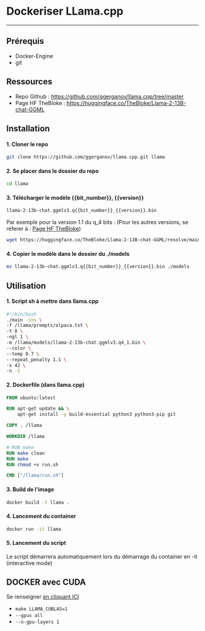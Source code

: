 # Dockeriser LLama.cpp
------------------------
## Prérequis
- Docker-Engine
- git
## Ressources
- Repo Github : https://github.com/ggerganov/llama.cpp/tree/master
- Page HF TheBloke : https://huggingface.co/TheBloke/Llama-2-13B-chat-GGML

## Installation
#### 1. Cloner le repo
```bash
git clone https://github.com/ggerganov/llama.cpp.git llama
```
#### 2. Se placer dans le dossier du repo
```bash
cd llama
```
#### 3. Télécharger le modèle \{{bit_number}}, \{{version}}
```bash
llama-2-13b-chat.ggmlv3.q{{bit_number}}_{{version}}.bin
```
Par exemple pour la version 1.1 du q_4 bits : 
(Pour les autres versions, se réferer à : [Page HF TheBloke](https://huggingface.co/TheBloke/Llama-2-13B-chat-GGML))
```bash
wget https://huggingface.co/TheBloke/Llama-2-13B-chat-GGML/resolve/main/llama-2-13b-chat.ggmlv3.q4_1.bin
```
#### 4. Copier le modèle dans le dossier du ./models
```bash
mv llama-2-13b-chat.ggmlv3.q{{bit_number}}_{{version}}.bin ./models
```

## Utilisation

#### 1. Script sh à mettre dans llama.cpp
```bash
#!/bin/bash
./main -ins \
-f /llama/prompts/alpaca.txt \
-t 8 \
-ngl 1 \
-m /llama/models/llama-2-13b-chat.ggmlv3.q4_1.bin \
--color \
--temp 0.7 \
--repeat_penalty 1.1 \
-s 42 \
-n -1
```

#### 2. Dockerfile (dans llama.cpp)
```dockerfile
FROM ubuntu:latest

RUN apt-get update && \
    apt-get install -y build-essential python3 python3-pip git

COPY . /llama

WORKDIR /llama

# RUN make
RUN make clean
RUN make
RUN chmod +x run.sh

CMD ["/llama/run.sh"]
```

#### 3. Build de l'image
```bash
docker build -t llama .
```

#### 4. Lancement du container
```bash
docker run -it llama
```

#### 5. Lancement du script
Le script démarrera automatiquement lors du démarrage du container en -it (interactive mode)

## DOCKER avec CUDA
Se renseigner [en cliquant ICI](https://github.com/ggerganov/llama.cpp/blob/master/README.md#docker-with-cuda)
- `make LLAMA_CUBLAS=1`
- `--gpus all`
- `--n-gpu-layers 1`
